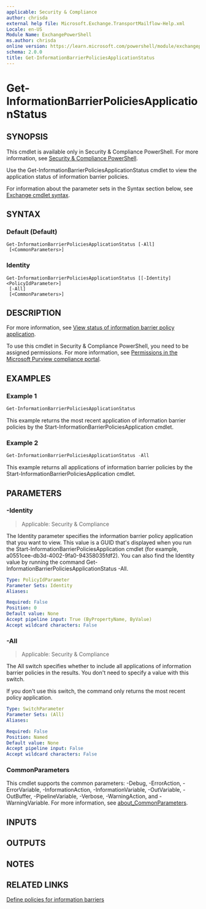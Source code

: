 ```yaml
---
applicable: Security & Compliance
author: chrisda
external help file: Microsoft.Exchange.TransportMailflow-Help.xml
Locale: en-US
Module Name: ExchangePowerShell
ms.author: chrisda
online version: https://learn.microsoft.com/powershell/module/exchangepowershell/get-informationbarrierpoliciesapplicationstatus
schema: 2.0.0
title: Get-InformationBarrierPoliciesApplicationStatus
---
```


# Get-InformationBarrierPoliciesApplicationStatus

## SYNOPSIS
This cmdlet is available only in Security & Compliance PowerShell. For more information, see [Security & Compliance PowerShell](https://learn.microsoft.com/powershell/exchange/scc-powershell).

Use the Get-InformationBarrierPoliciesApplicationStatus cmdlet to view the application status of information barrier policies.

For information about the parameter sets in the Syntax section below, see [Exchange cmdlet syntax](https://learn.microsoft.com/powershell/exchange/exchange-cmdlet-syntax).

## SYNTAX

### Default (Default)
```
Get-InformationBarrierPoliciesApplicationStatus [-All]
 [<CommonParameters>]
```

### Identity
```
Get-InformationBarrierPoliciesApplicationStatus [[-Identity] <PolicyIdParameter>]
 [-All]
 [<CommonParameters>]
```

## DESCRIPTION
 For more information, see [View status of information barrier policy application](https://learn.microsoft.com/purview/information-barriers-policies#view-status-of-user-accounts-segments-policies-or-policy-application).

To use this cmdlet in Security & Compliance PowerShell, you need to be assigned permissions. For more information, see [Permissions in the Microsoft Purview compliance portal](https://learn.microsoft.com/purview/microsoft-365-compliance-center-permissions).

## EXAMPLES

### Example 1
```powershell
Get-InformationBarrierPoliciesApplicationStatus
```

This example returns the most recent application of information barrier policies by the Start-InformationBarrierPoliciesApplication cmdlet.

### Example 2
```powershell
Get-InformationBarrierPoliciesApplicationStatus -All
```

This example returns all applications of information barrier policies by the Start-InformationBarrierPoliciesApplication cmdlet.

## PARAMETERS

### -Identity

> Applicable: Security & Compliance

The Identity parameter specifies the information barrier policy application that you want to view. This value is a GUID that's displayed when you run the Start-InformationBarrierPoliciesApplication cmdlet (for example, a0551cee-db3d-4002-9fa0-94358035fdf2). You can also find the Identity value by running the command Get-InformationBarrierPoliciesApplicationStatus -All.

```yaml
Type: PolicyIdParameter
Parameter Sets: Identity
Aliases:

Required: False
Position: 0
Default value: None
Accept pipeline input: True (ByPropertyName, ByValue)
Accept wildcard characters: False
```

### -All

> Applicable: Security & Compliance

The All switch specifies whether to include all applications of information barrier policies in the results. You don't need to specify a value with this switch.

If you don't use this switch, the command only returns the most recent policy application.

```yaml
Type: SwitchParameter
Parameter Sets: (All)
Aliases:

Required: False
Position: Named
Default value: None
Accept pipeline input: False
Accept wildcard characters: False
```

### CommonParameters
This cmdlet supports the common parameters: -Debug, -ErrorAction, -ErrorVariable, -InformationAction, -InformationVariable, -OutVariable, -OutBuffer, -PipelineVariable, -Verbose, -WarningAction, and -WarningVariable. For more information, see [about_CommonParameters](https://go.microsoft.com/fwlink/p/?LinkID=113216).

## INPUTS

## OUTPUTS

## NOTES

## RELATED LINKS

[Define policies for information barriers](https://learn.microsoft.com/purview/information-barriers-policies)
